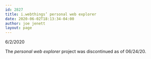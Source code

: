 ```yaml
---
id: 2827
title: i.webthings’ personal web explorer
date: 2020-06-02T18:13:34-04:00
author: joe jenett
layout: page
---
```

6/2/2020

The _personal web explorer_ project was discontinued as of 06/24/20.
